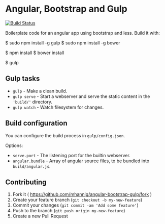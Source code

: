 
# Angular, Bootstrap and Gulp 

[![Build Status](https://travis-ci.org/mhannig/angular-bootstrap-gulp.svg?branch=master)](https://travis-ci.org/mhannig/angular-bootstrap-gulp)

Boilerplate code for an angular app using bootstrap and less.
Build it with:

   $ sudo npm install -g gulp
   $ sudo npm install -g bower

   $ npm install
   $ bower install

   $ gulp


## Gulp tasks

* `gulp` - Make a clean build.
* `gulp serve` - Start a webserver and serve the static content in the `'build/'` directory.
* `gulp watch` - Watch filesystem for changes.

## Build configuration

You can configure the build process in `gulp/config.json`.

Options:

* `serve.port` - The listening port for the builtin webserver.
* `angular.bundle` - Array of angular source files, to be bundled into `build/angular.js`.

## Contributing

1. Fork it ( https://github.com/mhannig/angular-bootstrap-gulp/fork )
2. Create your feature branch (`git checkout -b my-new-feature`)
3. Commit your changes (`git commit -am 'Add some feature'`)
4. Push to the branch (`git push origin my-new-feature`)
5. Create a new Pull Request

